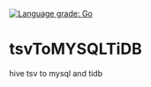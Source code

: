 

[![Language grade: Go](https://img.shields.io/lgtm/grade/go/g/shopee-jin/tsvToMYSQLTiDB.svg?logo=lgtm&logoWidth=18)](https://lgtm.com/projects/g/shopee-jin/tsvToMYSQLTiDB/context:go)

# tsvToMYSQLTiDB
hive tsv to mysql and tidb
